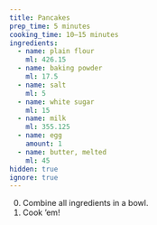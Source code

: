 ```yaml
---
title: Pancakes
prep_time: 5 minutes
cooking_time: 10–15 minutes
ingredients:
  - name: plain flour
    ml: 426.15
  - name: baking powder
    ml: 17.5
  - name: salt
    ml: 5
  - name: white sugar
    ml: 15
  - name: milk
    ml: 355.125
  - name: egg
    amount: 1
  - name: butter, melted
    ml: 45
hidden: true
ignore: true
---
```


0. Combine all ingredients in a bowl.
0. Cook ’em!
